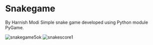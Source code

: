 # Snakegame
By Harnish Modi
Simple snake game developed using Python module PyGame.

![snakegame5ok](https://user-images.githubusercontent.com/30519780/86096733-4d895b00-bad1-11ea-8f5e-96d061305d5c.png)
![snakescore1](https://user-images.githubusercontent.com/30519780/86096737-4eba8800-bad1-11ea-9f40-a3263287a426.png)
